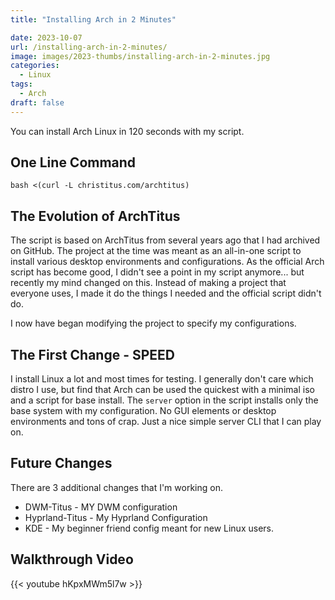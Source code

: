 ```yaml
---
title: "Installing Arch in 2 Minutes"

date: 2023-10-07
url: /installing-arch-in-2-minutes/
image: images/2023-thumbs/installing-arch-in-2-minutes.jpg
categories:
  - Linux
tags:
  - Arch
draft: false
---
```

You can install Arch Linux in 120 seconds with my script. 
<!--more-->

## One Line Command

```
bash <(curl -L christitus.com/archtitus)
```

## The Evolution of ArchTitus

The script is based on ArchTitus from several years ago that I had archived on GitHub. The project at the time was meant as an all-in-one script to install various desktop environments and configurations. As the official Arch script has become good, I didn't see a point in my script anymore... but recently my mind changed on this. Instead of making a project that everyone uses, I made it do the things I needed and the official script didn't do.

I now have began modifying the project to specify my configurations.

## The First Change - SPEED

I install Linux a lot and most times for testing. I generally don't care which distro I use, but find that Arch can be used the quickest with a minimal iso and a script for base install. The `server` option in the script installs only the base system with my configuration. No GUI elements or desktop environments and tons of crap. Just a nice simple server CLI that I can play on. 

## Future Changes

There are 3 additional changes that I'm working on. 

- DWM-Titus - MY DWM configuration
- Hyprland-Titus - My Hyprland Configuration
- KDE - My beginner friend config meant for new Linux users. 

## Walkthrough Video

{{< youtube hKpxMWm5l7w >}}
